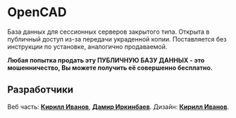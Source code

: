 # OpenCAD
База данных для сессионных серверов закрытого типа.
Открыта в публичный доступ из-за передачи украденной копии.
Поставляется без инструкции по установке, аналогично продаваемой.

**Любая попытка продать эту ПУБЛИЧНУЮ БАЗУ ДАННЫХ - это мошенничество, Вы можете получить её совершенно бесплатно.**

## Разработчики
Веб часть: [**Кирилл Иванов**](https://vk.com/vkdevloper), [**Дамир Иркинбаев**](https://vk.com/damir_irkinbaev).
Дизайн: [**Кирилл Иванов**](https://vk.com/vkdevloper).

